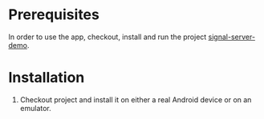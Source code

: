 # Prerequisites
In order to use the app, checkout, install and run the project [signal-server-demo](https://github.com/pschild/signal-server-demo).

# Installation
1. Checkout project and install it on either a real Android device or on an emulator.